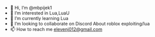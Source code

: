 - 👋 Hi, I’m @mbpijek1
- 👀 I’m interested in Lua,LuaU
- 🌱 I’m currently learning Lua
- 💞️ I’m looking to collaborate on Discord About roblox exploiting/lua
- 📫 How to reach me elevenj012@gmail.com

<!---
mbpijek1/mbpijek1 is a ✨ special ✨ repository because its `README.md` (this file) appears on your GitHub profile.
You can click the Preview link to take a look at your changes.
--->

